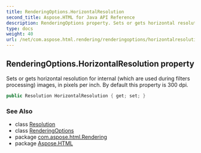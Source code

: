 ```yaml
---
title: RenderingOptions.HorizontalResolution
second_title: Aspose.HTML for Java API Reference
description: RenderingOptions property. Sets or gets horizontal resolution for internal which are used during filters processing images in pixels per inch. By default this property is 300 dpi
type: docs
weight: 40
url: /net/com.aspose.html.rendering/renderingoptions/horizontalresolution/
---
```

## RenderingOptions.HorizontalResolution property

Sets or gets horizontal resolution for internal (which are used during filters processing) images, in pixels per inch. By default this property is 300 dpi.

```java
public Resolution HorizontalResolution { get; set; }
```

### See Also

* class [Resolution](../../../com.aspose.html.drawing/resolution/)
* class [RenderingOptions](../)
* package [com.aspose.html.Rendering](../../renderingoptions/)
* package [Aspose.HTML](../../../)
